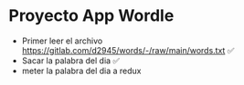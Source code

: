 # Proyecto App Wordle

* Primer leer el archivo https://gitlab.com/d2945/words/-/raw/main/words.txt ✅
* Sacar la palabra del dia ✅
* meter la palabra del dia a redux